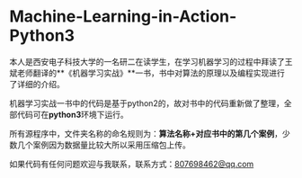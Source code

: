 # Machine-Learning-in-Action-Python3
本人是西安电子科技大学的一名研二在读学生，在学习机器学习的过程中拜读了王斌老师翻译的**《机器学习实战》**一书，书中对算法的原理以及编程实现进行了详细的介绍。

机器学习实战一书中的代码是基于python2的，故对书中的代码重新做了整理，全部代码可在**python3**环境下运行。

所有源程序中，文件夹名称的命名规则为：**算法名称+对应书中的第几个案例**，少数几个案例因为数据量比较大所以采用压缩包上传。

如果代码有任何问题欢迎与我联系，联系方式：807698462@qq.com
